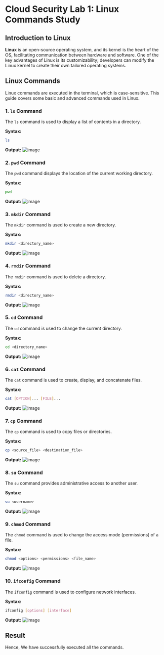 
# Cloud Security Lab 1: Linux Commands Study

## Introduction to Linux

**Linux** is an open-source operating system, and its kernel is the heart of the OS, facilitating communication between hardware and software. One of the key advantages of Linux is its customizability; developers can modify the Linux kernel to create their own tailored operating systems.

## Linux Commands

Linux commands are executed in the terminal, which is case-sensitive. This guide covers some basic and advanced commands used in Linux.

### 1. `ls` Command

The `ls` command is used to display a list of contents in a directory.

**Syntax:** 
```bash
ls
```

**Output:**
![image](https://github.com/user-attachments/assets/a723c9e9-b3c1-4f08-9eb4-9dd8f3237b23)

### 2. `pwd` Command

The `pwd` command displays the location of the current working directory.

**Syntax:**
```bash
pwd
```

**Output:**
![image](https://github.com/user-attachments/assets/87910314-0452-4c5c-b4df-c3c7227663a6)

### 3. `mkdir` Command

The `mkdir` command is used to create a new directory.

**Syntax:**
```bash
mkdir <directory_name>
```

**Output:**
![image](https://github.com/user-attachments/assets/7372e201-79cb-4d67-88e9-4421a6974fec)

### 4. `rmdir` Command

The `rmdir` command is used to delete a directory.

**Syntax:**
```bash
rmdir <directory_name>
```

**Output:**
![image](https://github.com/user-attachments/assets/d13bfecd-347b-40b8-8bce-acbd5f83ef54)

### 5. `cd` Command

The `cd` command is used to change the current directory.

**Syntax:**
```bash
cd <directory_name>
```

**Output:**
![image](https://github.com/user-attachments/assets/726d315d-4cee-4b38-9da5-cebc4f96a0c8)

### 6. `cat` Command

The `cat` command is used to create, display, and concatenate files.

**Syntax:**
```bash
cat [OPTION]... [FILE]...
```

**Output:**
![image](https://github.com/user-attachments/assets/58686ffe-d9ca-4af7-879d-5bff1a6338ca)

### 7. `cp` Command

The `cp` command is used to copy files or directories.

**Syntax:**
```bash
cp <source_file> <destination_file>
```

**Output:**
![image](https://github.com/user-attachments/assets/998235d6-77ec-4ddd-939c-286672ef8a86)


### 8. `su` Command

The `su` command provides administrative access to another user.

**Syntax:**
```bash
su <username>
```

**Output:**
![image](https://github.com/user-attachments/assets/309d4bb8-6c23-4265-a20a-216bc82cab79)



### 9. `chmod` Command

The `chmod` command is used to change the access mode (permissions) of a file.

**Syntax:**
```bash
chmod <options> <permissions> <file_name>
```

**Output:**
![image](https://github.com/user-attachments/assets/26701bf3-6742-4267-8a1a-363233847bfe)


### 10. `ifconfig` Command

The `ifconfig` command is used to configure network interfaces.

**Syntax:**
```bash
ifconfig [options] [interface]
```

**Output:**
![image](https://github.com/user-attachments/assets/007bf2de-b98c-4523-b958-5c84b9f33fe6)


## Result
Hence, We have successfully executed all the commands.

